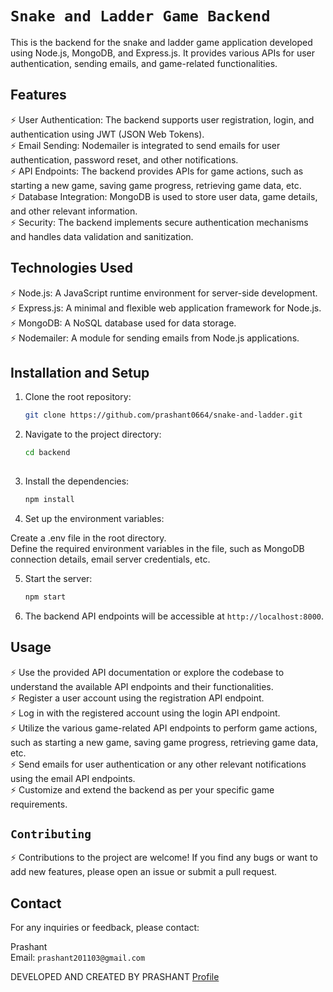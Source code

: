# `Snake and Ladder Game Backend`

This is the backend for the snake and ladder game application developed using Node.js, MongoDB, and Express.js. It provides various APIs for user authentication, sending emails, and game-related functionalities.

## Features

⚡  User Authentication: The backend supports user registration, login, and authentication using JWT (JSON Web Tokens). <br/>
⚡  Email Sending: Nodemailer is integrated to send emails for user authentication, password reset, and other notifications. <br/>
⚡  API Endpoints: The backend provides APIs for game actions, such as starting a new game, saving game progress, retrieving game data, etc. <br/>
⚡  Database Integration: MongoDB is used to store user data, game details, and other relevant information. <br/>
⚡  Security: The backend implements secure authentication mechanisms and handles data validation and sanitization. <br/>

## Technologies Used

⚡  Node.js: A JavaScript runtime environment for server-side development. <br/>
⚡  Express.js: A minimal and flexible web application framework for Node.js. <br/>
⚡  MongoDB: A NoSQL database used for data storage. <br/>
⚡  Nodemailer: A module for sending emails from Node.js applications. <br/>

## Installation and Setup

1. Clone the root repository:

   ```bash
   git clone https://github.com/prashant0664/snake-and-ladder.git

2. Navigate to the project directory:

    ```bash
    cd backend
  
3. Install the dependencies:

    ```bash
    npm install

4. Set up the environment variables:

Create a .env file in the root directory.  <br/>
Define the required environment variables in the file, such as MongoDB connection details, email server credentials, etc.

5. Start the server:

    ```bash
    npm start

6. The backend API endpoints will be accessible at `http://localhost:8000`.

## Usage
⚡ Use the provided API documentation or explore the codebase to understand the available API endpoints and their functionalities. <br/>
⚡ Register a user account using the registration API endpoint. <br/>
⚡ Log in with the registered account using the login API endpoint. <br/>
⚡ Utilize the various game-related API endpoints to perform game actions, such as starting a new game, saving game progress, retrieving game data, etc. <br/>
⚡ Send emails for user authentication or any other relevant notifications using the email API endpoints. <br/>
⚡ Customize and extend the backend as per your specific game requirements. <br/>

## `Contributing`
⚡ Contributions to the project are welcome! If you find any bugs or want to add new features, please open an issue or submit a pull request.

## Contact
For any inquiries or feedback, please contact:

Prashant <br/>
Email: `prashant201103@gmail.com` <br/>

DEVELOPED AND CREATED BY PRASHANT [Profile](https://www.github.com/prashant0664)


